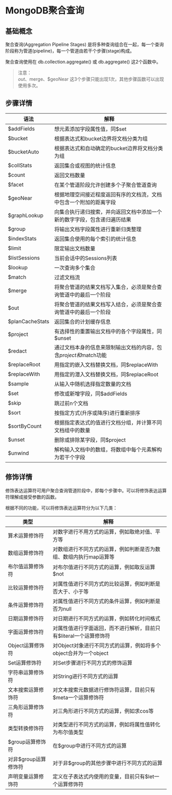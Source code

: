 # MongoDB聚合查询

## 基础概念

聚合查询(Aggregation Pipeline Stages) 是将多种查询组合在一起，每一个查询阶段称为管道(pipeline)，每一个管道由若干个步骤(stage)构成。  

聚合查询使用在 db.collection.aggregate() 或 db.aggregate() 这2个函数中。  

> 注意：  
> $out、$merge、$geoNear 这3个步骤只能出现1次，其他步骤函数可以出现使用多次。  

## 步骤详情

| 语法 | 解释 |  
| ---- | ---- |  
| $addFields | 想元素添加字段属性值，同$set |  
| $bucket | 根据表达式和bucket边界将文档分类为组 |  
| $bucketAuto | 根据表达式和自动确定的bucket边界将文档分类为组 |  
| $collStats | 返回集合或视图的统计信息 |  
| $count | 返回文档数量 |  
| $facet | 在某个管道阶段允许创建多个子聚合管道查询 |  
| $geoNear | 根据地理空间接近程度返回有序的文档流，文档中包含一个附加的距离字段 |  
| $graphLookup | 向集合执行递归搜索，并向返回文档中添加一个新的数字字段，包含递归遍历结果 |  
| $group | 将输出文档字段属性进行重新归类整理 |  
| $indexStats | 返回集合使用的每个索引的统计信息 |  
| $limit | 限定输出文档数量 |  
| $listSessions | 当前会话中的Sessions列表 |  
| $lookup | 一次查询多个集合 |  
| $match | 过滤文档流 |  
| $merge | 将聚合管道的结果文档写入集合，必须是聚合查询管道中的最后一个阶段 |  
| $out | 将聚合管道的结果文档写入结合，必须是聚合查询管道中的最后一个阶段 |  
| $planCacheStats | 返回集合的计划缓存信息 |  
| $project | 有选择性的重置输出文档中的各个字段属性，同$unset |  
| $redact | 通过文档本身的信息来限制输出文档的内容，包含$project和$match功能 |  
| $replaceRoot | 用指定的嵌入文档替换文档，同$replaceWith |  
| $replaceWith | 用指定的潜入文档替换文档，同$replaceRoot |  
| $sample | 从输入中随机选择指定数量的文档 |  
| $set | 修改或新增字段，同$addFields |  
| $skip | 跳过前n个文档 |  
| $sort | 按指定方式(升序或降序)进行重新排序 |  
| $sortByCount | 根据指定表达式的值进行文档分组，并计算不同文档组中的数量 |  
| $unset | 删除或排除某字段，同$project |  
| $unwind | 解构输入文档中的数组，将数组中每个元素解构为若干个字段 |  


## 修饰详情

修饰表达运算符可用户聚合查询管道阶段中，即每个步骤中。可以将修饰表达运算符理解成接受参数的函数。  

根据不同的功能，可以将修饰表达运算符分为以下几类：  

| 类型 | 解释 |  
| ---- | ---- |  
| 算术运算修饰符 | 对数字进行不用方式的运算，例如取绝对值、平方等 |  
| 数组运算修饰符 | 对数组进行不同方式的运算，例如判断是否为数组、数组内执行map运算等 |  
| 布尔值运算修饰符 | 对布尔值进行不同方式的运算，例如取反运算 $not |  
| 比较运算修饰符 | 对属性值进行不同方式的比较运算，例如判断是否大于、小于等 |  
| 条件运算修饰符 | 对属性值进行不同方式的条件运算，例如判断是否为null |  
| 日期运算修饰符 | 对日期进行不同方式的运算，例如转化时间格式 |  
| 字面运算修饰符 | 对属性值进行字面返回，而不进行解析，目前只有$literal一个运算修饰符 |  
| Object运算修饰符 | 对Object对象进行不同方式的运算，例如将多个object合并为一个object |  
| Set运算修饰符 | 对Set步骤进行不同方式的修饰运算 |  
| 字符串运算修饰符 | 对String进行不同方式的运算 |  
| 文本搜索运算修饰符 | 对文本搜索元数据进行修饰符运算，目前只有$meta一个运算修饰符 |  
| 三角形运算修饰符 | 对三角形进行不同方式的运算，例如求cos等 |  
| 类型转换修饰符 | 对类型进行不同方式的运算，例如将属性值转化为布尔值类型 |  
| $group运算修饰符 | 在$group中进行不同方式的运算 |  
| 对非$group运算修饰符 | 对于非$group的其他步骤中进行不同方式的运算 |  
| 声明变量运算修饰符 | 定义在子表达式内使用的变量，目前只有$let一个运算修饰符 |  

